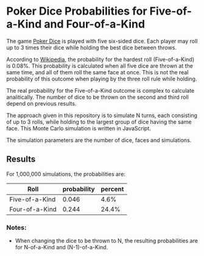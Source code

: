 # Poker Dice Probabilities for Five-of-a-Kind and Four-of-a-Kind

The game [Poker Dice](https://en.wikipedia.org/wiki/Poker_dice) is played with five six-sided dice. Each player may roll up to 3 times their dice while holding the best dice between throws. 

According to [Wikipedia](https://en.wikipedia.org/wiki/Poker_dice#Probabilities), the probability for the hardest roll (Five-of-a-Kind) is 0.08%. This probability is calculated when all five dice are thrown at the same time, and all of them roll the same face at once. This is not the real probability of this outcome when playing by the three roll rule while holding.

The real probability for the Five-of-a-Kind outcome is complex to calculate analitically. The number of dice to be thrown on the second and third roll depend on previous results. 

The approach given in this repository is to simulate N turns, each consisting of up to 3 rolls, while holding to the largest group of dice having the same face.  This Monte Carlo simulation is written in JavaScript.

The simulation parameters are the number of dice, faces and simulations.     

## Results
For 1,000,000 simulations, the probabilities are:

|Roll|probability|percent|
|----|-----------|-------|
|Five-of-a-Kind| 0.046 |4.6%|
|Four-of-a-Kind| 0.244 |24.4%|

### Notes:
- When changing the dice to be thrown to N, the resulting probabilities are for N-of-a-Kind and (N-1)-of-a-Kind.